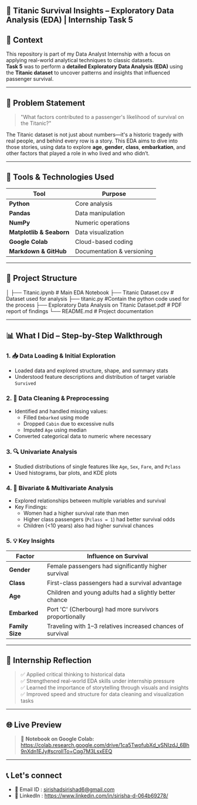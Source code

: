
🚢 Titanic Survival Insights – Exploratory Data Analysis (EDA) | Internship Task 5
--

## 📍 Context

This repository is part of my Data Analyst Internship with a focus on applying real-world analytical techniques to classic datasets.  
**Task 5** was to perform a **detailed Exploratory Data Analysis (EDA)** using the **Titanic dataset** to uncover patterns and insights that influenced passenger survival.

---

## 🧠 Problem Statement

> "What factors contributed to a passenger's likelihood of survival on the Titanic?"

The Titanic dataset is not just about numbers—it's a historic tragedy with real people, and behind every row is a story. This EDA aims to dive into those stories, using data to explore **age**, **gender**, **class**, **embarkation**, and other factors that played a role in who lived and who didn’t.

---

## 🧰 Tools & Technologies Used

| Tool | Purpose |
|------|---------|
| **Python** | Core analysis |
| **Pandas** | Data manipulation |
| **NumPy** | Numeric operations |
| **Matplotlib & Seaborn** | Data visualization |
| **Google Colab** | Cloud-based coding |
| **Markdown & GitHub** | Documentation & versioning |

---

## 📂 Project Structure


│
├── Titanic.ipynb              # Main EDA Notebook
├── Titanic Dataset.csv        # Dataset used for analysis
├── titanic.py                 #Contain the python code used for the process
├── Exploratory Data Analysis on Titanic Dataset.pdf  # PDF report of findings
└── README.md                 # Project documentation

---

## 📊 What I Did – Step-by-Step Walkthrough

### 1. 📥 Data Loading & Initial Exploration
- Loaded data and explored structure, shape, and summary stats
- Understood feature descriptions and distribution of target variable `Survived`

### 2. 🧹 Data Cleaning & Preprocessing
- Identified and handled missing values:
  - Filled `Embarked` using mode
  - Dropped `Cabin` due to excessive nulls
  - Imputed `Age` using median
- Converted categorical data to numeric where necessary

### 3. 🔍 Univariate Analysis
- Studied distributions of single features like `Age`, `Sex`, `Fare`, and `Pclass`
- Used histograms, bar plots, and KDE plots

### 4. 🧩 Bivariate & Multivariate Analysis
- Explored relationships between multiple variables and survival
- Key Findings:
  - Women had a higher survival rate than men
  - Higher class passengers (`Pclass = 1`) had better survival odds
  - Children (<10 years) also had higher survival chances

### 5. 💡 Key Insights

| Factor |Influence on Survival |
|--------|------------------------|
| **Gender** | Female passengers had significantly higher survival |
| **Class** | First-class passengers had a survival advantage |
| **Age** | Children and young adults had a slightly better chance |
| **Embarked** | Port 'C' (Cherbourg) had more survivors proportionally |
| **Family Size** | Traveling with 1–3 relatives increased chances of survival |

---

## 📌 Internship Reflection

> ✅ Applied critical thinking to historical data  
> ✅ Strengthened real-world EDA skills under internship pressure  
> ✅ Learned the importance of storytelling through visuals and insights  
> ✅ Improved speed and structure for data cleaning and visualization tasks

---

## 🌐 Live Preview

> 🔗 **Notebook on Google Colab:**   
> https://colab.research.google.com/drive/1ca5TwofubXd_vSNIzdJ_6Bh9nXdn1EJy#scrollTo=Cqg7M3LsxEEQ

---

## 📞 Let's connect

- 📧 Email ID : sirishadsirishad6@gmail.com
- 💼 LinkedIn : https://www.linkedin.com/in/sirisha-d-064b69278/
  
